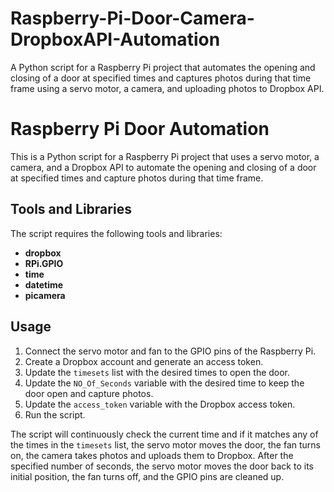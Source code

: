 # Raspberry-Pi-Door-Camera-DropboxAPI-Automation
A Python script for a Raspberry Pi project that automates the opening and closing of a door at specified times and captures photos during that time frame using a servo motor, a camera, and uploading photos to Dropbox API.


<h1>Raspberry Pi Door Automation</h1>
<p>This is a Python script for a Raspberry Pi project that uses a servo motor, a camera, and a Dropbox API to automate the opening and closing of a door at specified times and capture photos during that time frame.</p>
<h2>Tools and Libraries</h2>
<p>The script requires the following tools and libraries:</p>
<ul>
  <li><strong>dropbox</strong></li>
  <li><strong>RPi.GPIO</strong></li>
  <li><strong>time</strong></li>
  <li><strong>datetime</strong></li>
  <li><strong>picamera</strong></li>
</ul>
<h2>Usage</h2>
<ol>
  <li>Connect the servo motor and fan to the GPIO pins of the Raspberry Pi.</li>
  <li>Create a Dropbox account and generate an access token.</li>
  <li>Update the <code>timesets</code> list with the desired times to open the door.</li>
  <li>Update the <code>NO_Of_Seconds</code> variable with the desired time to keep the door open and capture photos.</li>
  <li>Update the <code>access_token</code> variable with the Dropbox access token.</li>
  <li>Run the script.</li>
</ol>
<p>The script will continuously check the current time and if it matches any of the times in the <code>timesets</code> list, the servo motor moves the door, the fan turns on, the camera takes photos and uploads them to Dropbox. After the specified number of seconds, the servo motor moves the door back to its initial position, the fan turns off, and the GPIO pins are cleaned up.</p>
